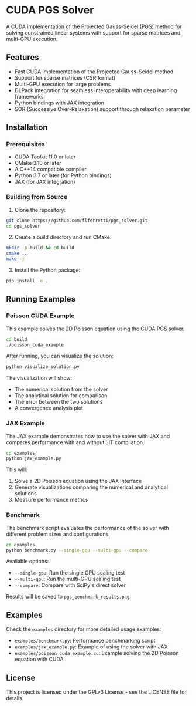 # CUDA PGS Solver

A CUDA implementation of the Projected Gauss-Seidel (PGS) method for solving constrained linear systems with support for sparse matrices and multi-GPU execution.

## Features

- Fast CUDA implementation of the Projected Gauss-Seidel method
- Support for sparse matrices (CSR format)
- Multi-GPU execution for large problems
- DLPack integration for seamless interoperability with deep learning frameworks
- Python bindings with JAX integration
- SOR (Successive Over-Relaxation) support through relaxation parameter

## Installation

### Prerequisites

- CUDA Toolkit 11.0 or later
- CMake 3.10 or later
- A C++14 compatible compiler
- Python 3.7 or later (for Python bindings)
- JAX (for JAX integration)

### Building from Source

1. Clone the repository:
```bash
git clone https://github.com/flferretti/pgs_solver.git
cd pgs_solver
```

2. Create a build directory and run CMake:
```bash
mkdir -p build && cd build
cmake ..
make -j
```

3. Install the Python package:
```bash
pip install -e .
```

## Running Examples

### Poisson CUDA Example

This example solves the 2D Poisson equation using the CUDA PGS solver.

```bash
cd build
./poisson_cuda_example
```

After running, you can visualize the solution:
```bash
python visualize_solution.py
```

The visualization will show:
- The numerical solution from the solver
- The analytical solution for comparison
- The error between the two solutions
- A convergence analysis plot

### JAX Example

The JAX example demonstrates how to use the solver with JAX and compares performance with and without JIT compilation.

```bash
cd examples
python jax_example.py
```

This will:
1. Solve a 2D Poisson equation using the JAX interface
2. Generate visualizations comparing the numerical and analytical solutions
3. Measure performance metrics

### Benchmark

The benchmark script evaluates the performance of the solver with different problem sizes and configurations.

```bash
cd examples
python benchmark.py --single-gpu --multi-gpu --compare
```

Available options:
- `--single-gpu`: Run the single GPU scaling test
- `--multi-gpu`: Run the multi-GPU scaling test
- `--compare`: Compare with SciPy's direct solver

Results will be saved to `pgs_benchmark_results.png`.

## Examples

Check the `examples` directory for more detailed usage examples:

- `examples/benchmark.py`: Performance benchmarking script
- `examples/jax_example.py`: Example of using the solver with JAX
- `examples/poisson_cuda_example.cu`: Example solving the 2D Poisson equation with CUDA

## License

This project is licensed under the GPLv3 License - see the LICENSE file for details.
